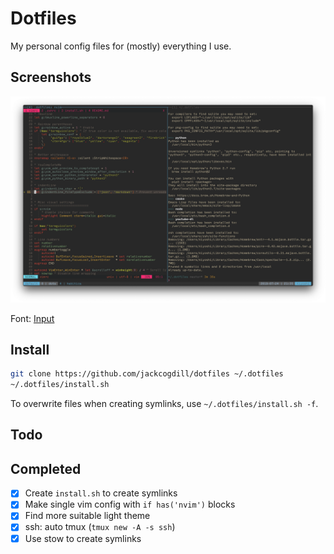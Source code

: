 # Dotfiles
My personal config files for (mostly) everything I use.

## Screenshots

![2019-07-04](https://github.com/jackcogdill/dotfiles/blob/master/screenshots/2019-07-24.png)

Font: [Input](https://input.fontbureau.com/info/)

## Install

```bash
git clone https://github.com/jackcogdill/dotfiles ~/.dotfiles
~/.dotfiles/install.sh
```

To overwrite files when creating symlinks, use `~/.dotfiles/install.sh -f`.

## Todo

## Completed

- [x] Create `install.sh` to create symlinks
- [x] Make single vim config with `if has('nvim')` blocks
- [x] Find more suitable light theme
- [x] ssh: auto tmux (`tmux new -A -s ssh`)
- [x] Use stow to create symlinks
